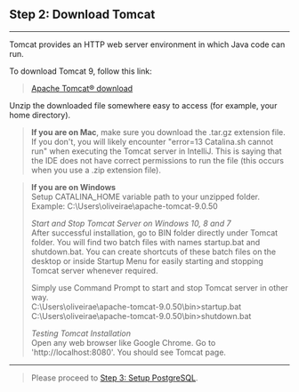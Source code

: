 ## Step 2: Download Tomcat

---

Tomcat provides an HTTP web server environment in which Java code can run.

To download Tomcat 9, follow this link:

> [Apache Tomcat® download](https://tomcat.apache.org/download-90.cgi)

Unzip the downloaded file somewhere easy to access (for example, your home directory).

> **If you are on Mac**, make sure you download the .tar.gz extension file. If you don't, you will likely 
encounter "error=13 Catalina.sh cannot run" when executing the Tomcat server in IntelliJ. This is saying that the IDE 
does not have correct permissions to run the file (this occurs when you use a .zip extension file).

> **If you are on Windows**  
> Setup CATALINA_HOME variable path to your unzipped folder. Example: C:\Users\oliveirae\apache-tomcat-9.0.50  
> 
> *Start and Stop Tomcat Server on Windows 10, 8 and 7*  
> After successful installation, go to BIN folder directly under Tomcat folder. You will find two batch files with 
> names startup.bat and shutdown.bat. You can create shortcuts of these batch files on the desktop or inside Startup 
> Menu for easily starting and stopping Tomcat server whenever required.  
> 
> Simply use Command Prompt to start and stop Tomcat server in other way.  
> C:\Users\oliveirae\apache-tomcat-9.0.50\bin>startup.bat 
> C:\Users\oliveirae\apache-tomcat-9.0.50\bin>shutdown.bat 
> 
> *Testing Tomcat Installation*  
> Open any web browser like Google Chrome. Go to 'http://localhost:8080'. You should see Tomcat page.

---

> Please proceed to [Step 3: Setup PostgreSQL](3_postgresql_setup.md).
